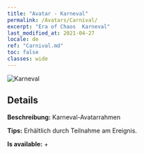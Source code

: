 ```yaml
---
title: "Avatar - Karneval"
permalink: /Avatars/Carnival/
excerpt: "Era of Chaos  Karneval"
last_modified_at: 2021-04-27
locale: de
ref: "Carnival.md"
toc: false
classes: wide
---
```

 ![Karneval](/images/a/avatarFrame_95.png)

## Details

 **Beschreibung:** Karneval-Avatarrahmen 

 **Tips:** Erhältlich durch Teilnahme am Ereignis. 

 **Is available:**  + 

